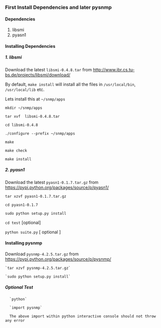 ### First Install Dependencies and later pysnmp
#### Dependencies 

1. libsmi
2. pyasn1


#### Installing Dependencies


##### 1. libsmi

  Download the latest `libsmi-0.4.8.tar` from http://www.ibr.cs.tu-bs.de/projects/libsmi/download/
  
  By default, `make install` will install all the files in `/usr/local/bin`, `/usr/local/lib` etc.
  
  Lets install this at `~/snmp/apps`
  
   `mkdir ~/snmp/apps`
   
   `tar xvf  libsmi-0.4.8.tar`
   
   `cd libsmi-0.4.8`
   
   `./configure --prefix ~/snmp/apps`
   
   `make`
   
   `make check`
   
   `make install`
   

##### 2. pyasn1

  Download the latest `pyasn1-0.1.7.tar.gz` from https://pypi.python.org/packages/source/p/pyasn1/
  
  `tar xzvf pyasn1-0.1.7.tar.gz`
    
  `cd pyasn1-0.1.7`
    
  `sudo python setup.py install`
    
  `cd test`    [optional]
    
  `python suite.py` [ optional ]
  
  
#### Installing pysnmp

  Download `pysnmp-4.2.5.tar.gz` from https://pypi.python.org/packages/source/p/pysnmp/
  
    `tar xzvf pysnmp-4.2.5.tar.gz`
    
    `sudo python setup.py install`
     
#####                  Optional Test
      `python`
     
      `import pysnmp`
      
      The above import within python interactive console should not throw any error
      
      

